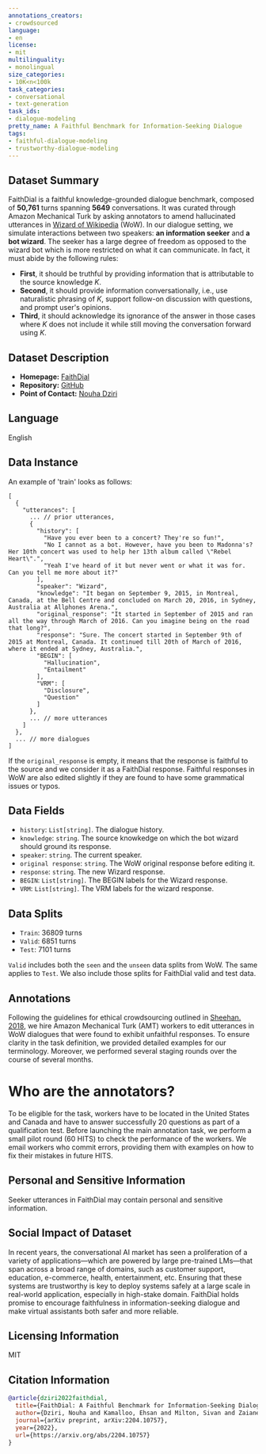 ```yaml
---
annotations_creators:
- crowdsourced
language:
- en
license:
- mit
multilinguality:
- monolingual
size_categories:
- 10K<n<100k
task_categories:
- conversational
- text-generation
task_ids:
- dialogue-modeling
pretty_name: A Faithful Benchmark for Information-Seeking Dialogue
tags:
- faithful-dialogue-modeling
- trustworthy-dialogue-modeling
---
```


## Dataset Summary
FaithDial is a faithful knowledge-grounded dialogue benchmark, composed of **50,761** turns spanning **5649** conversations. It was curated through Amazon Mechanical Turk by asking annotators to amend hallucinated utterances in [Wizard of Wikipedia](https://parl.ai/projects/wizard_of_wikipedia/) (WoW). In our dialogue setting, we simulate interactions between two speakers: **an information seeker** and **a bot wizard**.  The seeker has a large degree of freedom as opposed to the wizard bot which is more restricted on what it can communicate. In fact, it must abide by the following rules: 
- **First**, it should be truthful by providing information that is attributable to the source knowledge *K*. 
- **Second**, it should provide information conversationally, i.e., use naturalistic phrasing of *K*, support follow-on discussion with questions, and prompt user's opinions. 
- **Third**, it should acknowledge its ignorance of the answer in those cases where *K* does not include it while still moving the conversation forward using *K*.

## Dataset Description

- **Homepage:** [FaithDial](https://mcgill-nlp.github.io/FaithDial/)
- **Repository:** [GitHub](https://github.com/McGill-NLP/FaithDial)
- **Point of Contact:** [Nouha Dziri](mailto:dziri@ualberta.ca)


## Language
English

## Data Instance

An example of 'train' looks as follows: 
```text
[
  {
    "utterances": [
      ... // prior utterances, 
      {
        "history": [
          "Have you ever been to a concert? They're so fun!",
          "No I cannot as a bot. However, have you been to Madonna's? Her 10th concert was used to help her 13th album called \"Rebel Heart\".",
          "Yeah I've heard of it but never went or what it was for. Can you tell me more about it?"
        ],
        "speaker": "Wizard",
        "knowledge": "It began on September 9, 2015, in Montreal, Canada, at the Bell Centre and concluded on March 20, 2016, in Sydney, Australia at Allphones Arena.",
        "original_response": "It started in September of 2015 and ran all the way through March of 2016. Can you imagine being on the road that long?",
        "response": "Sure. The concert started in September 9th of 2015 at Montreal, Canada. It continued till 20th of March of 2016, where it ended at Sydney, Australia.",
        "BEGIN": [
          "Hallucination",
          "Entailment"
        ],
        "VRM": [
          "Disclosure",
          "Question"
        ]
      }, 
      ... // more utterances
    ]
  }, 
  ... // more dialogues
]
```
If the `original_response` is empty, it means that the response is faithful to the source and we consider it as a FaithDial response. Faithful responses in WoW are also edited slightly if they are found to have some grammatical issues or typos. 
## Data Fields

 - `history`: `List[string]`. The dialogue history.
 - `knowledge`: `string`. The source knowkedge on which the bot wizard should ground its response.
 - `speaker`:  `string`.  The current speaker.
 - `original response`:  `string`.  The WoW original response before editing it.
 - `response`:   `string`.  The new Wizard response.
 - `BEGIN`:   `List[string]`. The BEGIN labels for the Wizard response.
 - `VRM`:  `List[string]`. The VRM labels for the wizard response.


## Data Splits

- `Train`: 36809 turns
- `Valid`: 6851 turns
- `Test`: 7101 turns

`Valid` includes both the `seen` and the `unseen` data splits from WoW. The same applies to `Test`. We also include those splits for FaithDial valid and test data. 

## Annotations
Following the guidelines for ethical crowdsourcing outlined in [Sheehan. 2018](https://www.tandfonline.com/doi/abs/10.1080/03637751.2017.1342043), 
we hire Amazon Mechanical Turk (AMT) workers to edit utterances in WoW dialogues that were found to exhibit unfaithful responses. To ensure clarity in the task definition, we provided detailed examples for our terminology. Moreover, we performed several staging rounds over the course of several months.

# Who are the annotators?

To be eligible for the task, workers have to be located in the United States and Canada and have to answer successfully 20 questions as part of a qualification test.  Before launching the main annotation task,  we perform a small pilot round (60 HITS) to check the performance of the workers. We email workers who commit errors, providing them with examples on how to fix their mistakes in future HITS. 

## Personal and Sensitive Information
Seeker utterances in FaithDial may contain personal and sensitive information. 

## Social Impact of Dataset
 In recent years, the conversational AI market has seen
a proliferation of a variety of applications—which are powered by large pre-trained LMs—that span
across a broad range of domains, such as customer
support, education, e-commerce, health, entertainment, etc. Ensuring that
these systems are trustworthy is key to deploy systems safely at a large scale in real-world application, especially in high-stake domain. FaithDial holds promise to encourage faithfulness in information-seeking dialogue and make virtual assistants both safer and more reliable. 

## Licensing Information

MIT

## Citation Information

```bibtex
@article{dziri2022faithdial,
  title={FaithDial: A Faithful Benchmark for Information-Seeking Dialogue},
  author={Dziri, Nouha and Kamalloo, Ehsan and Milton, Sivan and Zaiane, Osmar and Yu, Mo and Ponti, Edoardo and Reddy, Siva},
  journal={arXiv preprint, arXiv:2204.10757},
  year={2022},
  url={https://arxiv.org/abs/2204.10757}
}
```

